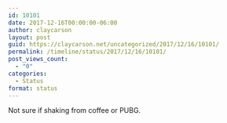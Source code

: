 ```yaml
---
id: 10101
date: 2017-12-16T00:00:00-06:00
author: claycarson
layout: post
guid: https://claycarson.net/uncategorized/2017/12/16/10101/
permalink: /timeline/status/2017/12/16/10101/
post_views_count:
  - "0"
categories:
  - Status
format: status
---
```

Not sure if shaking from coffee or PUBG.